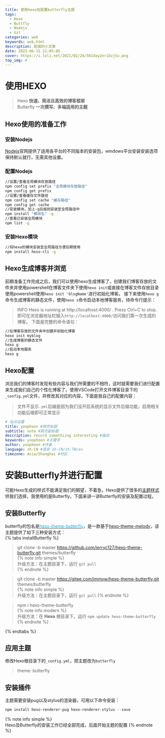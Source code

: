 ```yaml
---
title: 使用hexo及配置butterfly主题
tags:
  - Hexo
  - Buttfly
  - Nodejs
  - Git
categories: web
keywords: web,html
description: 前端的小文章
date: 2022-06-15 21:05:05
cover: https://i.loli.net/2021/02/24/5O1day2nriDzjSu.png
top_img: #
---
```


# 使用HEXO  
>Hexo     **快速、简洁且高效的博客框架**  
>Butterfly  **一次撰写、多端适用的主题**  
## Hexo使用的准备工作
### 安装Nodejs
[Nodejs](http://nodejs.cn/)官网提供了适用各平台的不同版本的安装包，windows平台安装安装选项保持默认就行，无需其他设置。
### 配置Nodejs
``` bash
//设置/查看全局模块存放路径
npm config set prefix "全局模块存放路径" 
npm config get prefix
//设置/查看缓存文件路径 
npm config set cache "缓存路径"  
npm config get cache
//安装模块，加上-g后缀则安装至全局路径中
npm install "模块名" -g
//查看已安装全局模块
npm list -g
```
### 安装Hexo模块
``` bash
//将hexo的模块安装至全局路径方便后期使用
npm install hexo-cli -g
```
## Hexo生成博客并浏览
前期准备工作完成之后，我们可以使用hexo生成博客了，创建我们博客存放的文件夹并使用powershell在博客文件夹下使用`hexo init`或直接在博客文件存放目录使用powershell使用`hexo init 'blogName'`进行初始化博客。
接下来使用`hexo g`命令生成博客的静态文件，使用`hexo s`命令启动本地博客服务，待命令行提示：
>INFO  Hexo is running at http://localhost:4000/ . Press Ctrl+C to stop.
即可在浏览器地址栏输入`http://localhost:4000/`访问我们第一次生成的博客。
下面是完整的命令语句：
```Bash
//在博客存放的文件夹中创建并初始化博客
hexo init myblog
//生成博客的静态文件
hexo g
//启动本地服务
hexo g
```
## Hexo配置
浏览我们的博客时发现有些内容与我们所需要的不相符，这时就需要我们进行配置来生成我们自己的个性化博客了，使用VSCode打开文件博客目录下的`_config.yml`文件，并修改其对应的内容，下面是我自己的配置内容：
>文件不显示`.yml`后缀是因为我们没开启系统的显示文件后缀功能，启用相关功能后缀即可正常显示
```yml
# 站点设置
title: yoophoon #网页标题
subtitle: note #网页副标题
description: record somethiing interesting #描述
keywords: yoophoon #关键字
author: yoophoon #作者
language: zh-CN #语言 zh-CN/zh-TW/en
timezone: Asia/Shanghai #时区
```
# 安装Butterfly并进行配置
可能Hexo生成的样式不能满足我们的期望，不着急，Hexo提供了很多的[主题样式](https://hexo.io/themes/)供我们选择，我使用的是Butterfly，下面来讲一讲Butterfly的安装及配置过程。
## 安装Butterfly
butterfly的包名是<a href="https://github.com/jerryc127/hexo-theme-butterfly"><font color="seablue">hexo-theme-butterfly</font></a>，是一款基于[hexo-theme-melody](https://github.com/Molunerfinn/hexo-theme-melody)，该主题提供了如下三种安装方式：  
{% tabs installButterfly %}
<!-- tab GIT安装(github)@fab fa-github-square-->
>git clone -b master https://github.com/jerryc127/hexo-theme-butterfly.git themes/butterfly  
{% note info simple %}  
升级方法：在主题目录下，运行 `git pull`  
{% endnote %}
<!-- endtab -->

<!-- tab GIT安装(gitee)@fab fa-git-square-->
>git clone -b master https://gitee.com/immyw/hexo-theme-butterfly.git themes/butterfly  
{% note info simple %}  
升级方法：在主题目录下，运行 `git pull` 
{% endnote %}
<!-- endtab -->

<!-- tab NPM安装@fab fa-npm-->
>npm i hexo-theme-butterfly  
{% note info modern %}  
升级方法：在 **Hexo** 根目录下，运行 `npm update hexo-theme-butterfly`
{% endnote %}
<!-- endtab -->
{% endtabs %}  
## 应用主题
修改Hexo根目录下的`_config.yml`，把主题改为`butterfly`  
>theme: butterfly  
## 安装插件
主题需要安装pug以及stylus的渲染器，可用以下命令安装：
```Powershell
npm install hexo-renderer-pug hexo-renderer-stylus --save  
```
{% note info simple %}  
Hexo及Butterfly的安装工作已经全部完成，后面开始主题的配置
{% endnote %}


